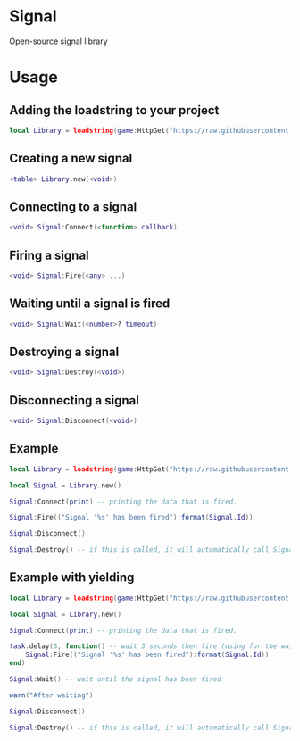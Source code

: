 # Signal
Open-source signal library

# Usage

## Adding the loadstring to your project
```lua
local Library = loadstring(game:HttpGet("https://raw.githubusercontent.com/932554/Roblox/main/Libraries/Signal/Module.lua"))()
```

## Creating a new signal
```lua
<table> Library.new(<void>)
```

## Connecting to a signal
```lua
<void> Signal:Connect(<function> callback)
```

## Firing a signal
```lua
<void> Signal:Fire(<any> ...)
```

## Waiting until a signal is fired
```lua
<void> Signal:Wait(<number>? timeout)
```

## Destroying a signal
```lua
<void> Signal:Destroy(<void>)
```

## Disconnecting a signal
```lua
<void> Signal:Disconnect(<void>)
```

## Example
```lua
local Library = loadstring(game:HttpGet("https://raw.githubusercontent.com/932554/Roblox/main/Libraries/Signal/Module.lua"))()

local Signal = Library.new()

Signal:Connect(print) -- printing the data that is fired.

Signal:Fire(("Signal '%s' has been fired"):format(Signal.Id))

Signal:Disconnect()

Signal:Destroy() -- if this is called, it will automatically call Signal.Disconnect
```

## Example with yielding
```lua
local Library = loadstring(game:HttpGet("https://raw.githubusercontent.com/932554/Roblox/main/Libraries/Signal/Module.lua"))()

local Signal = Library.new()

Signal:Connect(print) -- printing the data that is fired.

task.delay(3, function() -- wait 3 seconds then fire (using for the wait example)
    Signal:Fire(("Signal '%s' has been fired"):format(Signal.Id))
end)

Signal:Wait() -- wait until the signal has been fired

warn("After waiting")

Signal:Disconnect()

Signal:Destroy() -- if this is called, it will automatically call Signal.Disconnect
```
